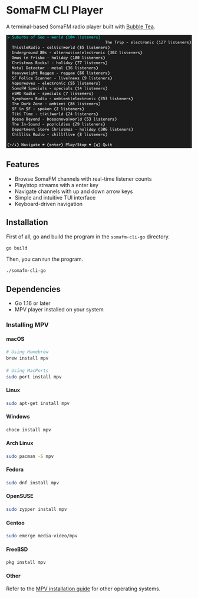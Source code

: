 # SomaFM CLI Player

A terminal-based SomaFM radio player built with [Bubble Tea](https://github.com/charmbracelet/bubbletea).

![SomaFM CLI Screenshot](screenshots/0.png)

## Features

- Browse SomaFM channels with real-time listener counts
- Play/stop streams with a enter key
- Navigate channels with up and down arrow keys
- Simple and intuitive TUI interface
- Keyboard-driven navigation

## Installation

First of all, go and build the program in the `somafm-cli-go` directory.

```bash
go build
```

Then, you can run the program.

```bash
./somafm-cli-go
```


## Dependencies

- Go 1.16 or later
- MPV player installed on your system

### Installing MPV

#### macOS
```bash
# Using Homebrew
brew install mpv

# Using MacPorts
sudo port install mpv
```

#### Linux
```bash
sudo apt-get install mpv
```

#### Windows
```bash
choco install mpv
```

#### Arch Linux
```bash
sudo pacman -S mpv
```

#### Fedora
```bash
sudo dnf install mpv
```

#### OpenSUSE
```bash
sudo zypper install mpv
```

#### Gentoo
```bash
sudo emerge media-video/mpv
```

#### FreeBSD
```bash
pkg install mpv
```

#### Other
Refer to the [MPV installation guide](https://mpv.io/installation/) for other operating systems.
